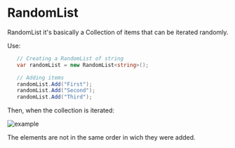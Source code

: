# RandomList
RandomList it's basically a Collection of items that can be iterated randomly.

Use:

```csharp
   // Creating a RandomList of string 
   var randomList = new RandomList<string>();

   // Adding items
   randomList.Add("First");
   randomList.Add("Second");
   randomList.Add("Third");
```
Then, when the collection is iterated:

![example](https://lut.im/qOAfeSWmaX/epGiOnVaofK7kcRo.png)

The elements are not in the same order in wich they were added.

